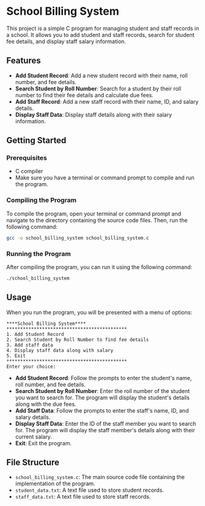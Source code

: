 # School Billing System

This project is a simple C program for managing student and staff records in a school. It allows you to add student and staff records, search for student fee details, and display staff salary information.

## Features

- **Add Student Record**: Add a new student record with their name, roll number, and fee details.
- **Search Student by Roll Number**: Search for a student by their roll number to find their fee details and calculate due fees.
- **Add Staff Record**: Add a new staff record with their name, ID, and salary details.
- **Display Staff Data**: Display staff details along with their salary information.

## Getting Started

### Prerequisites

- C compiler
- Make sure you have a terminal or command prompt to compile and run the program.

### Compiling the Program

To compile the program, open your terminal or command prompt and navigate to the directory containing the source code files. Then, run the following command:

```sh
gcc -o school_billing_system school_billing_system.c
```

### Running the Program

After compiling the program, you can run it using the following command:

```sh
./school_billing_system
```

## Usage

When you run the program, you will be presented with a menu of options:

```
****School Billing System****
********************************************
1. Add Student Record
2. Search Student by Roll Number to find fee details
3. Add staff data
4. Display staff data along with salary
5. Exit
********************************************
Enter your choice:
```

- **Add Student Record**: Follow the prompts to enter the student's name, roll number, and fee details.
- **Search Student by Roll Number**: Enter the roll number of the student you want to search for. The program will display the student's details along with the due fees.
- **Add Staff Data**: Follow the prompts to enter the staff's name, ID, and salary details.
- **Display Staff Data**: Enter the ID of the staff member you want to search for. The program will display the staff member's details along with their current salary.
- **Exit**: Exit the program.

## File Structure

- `school_billing_system.c`: The main source code file containing the implementation of the program.
- `student_data.txt`: A text file used to store student records.
- `staff_data.txt`: A text file used to store staff records.

